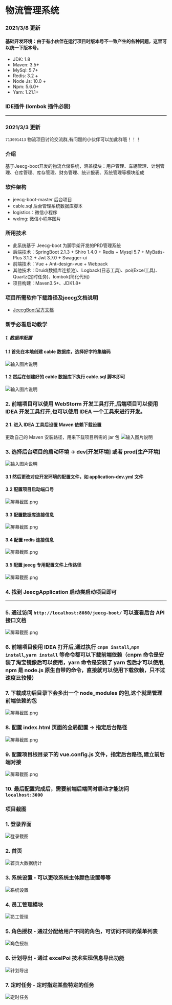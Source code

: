 # 物流管理系统

### 2021/3/8 更新
#### 基础开发环境：由于有小伙伴在运行项目时版本号不一致产生的各种问题，这里可以统一下版本号。
- JDK: 1.8
- Maven: 3.5+
- MySql: 5.7+
- Redis: 3.2 +
- Node Js: 10.0 +
- Npm: 5.6.0+
- Yarn: 1.21.1+
### IDE插件 (lombok 插件必装)
<hr/>

### 2021/3/3 更新
`713091413` 物流项目讨论交流群,有问题的小伙伴可以加此群哦！！！

### 介绍
基于Jeecg-boot开发的物流仓储系统，涵盖模块：用户管理、车辆管理、计划管理、仓库管理、库存管理、财务管理、统计报表、系统管理等模块组成

### 软件架构
- jeecg-boot-master 后台项目
- cable.sql 后台管理系统数据库脚本
- logistics：微信小程序
- wxImg: 微信小程序图片

### 所用技术
- 此系统基于 Jeecg-boot 为脚手架开发的PRD管理系统
- 后端技术：SpringBoot 2.1.3 + Shiro 1.4.0 + Redis + Mysql 5.7 + MyBatis-Plus 3.1.2 + Jwt 3.7.0 + Swagger-ui
- 前端技术：Vue + Ant-design-vue + Webpack
- 其他技术：Druid(数据库连接池)、Logback(日志工具)、poi(Excel工具)、Quartz(定时任务)、lombok(简化代码)
- 项目构建：Maven3.5+、JDK1.8+

### 项目所需软件下载路径及jeecg文档说明
- [JeecgBoot官方文档](http://jeecg-boot.mydoc.io/)

### 新手必看启动教学
##### 1. 数据库配置
#### 1.1 首先在本地创建 cable 数据库，选择好字符集编码
![输入图片说明](https://images.gitee.com/uploads/images/2020/1123/134217_192e4886_5459645.jpeg "1606109571(1).jpg")
#### 1.2 然后在创建好的 cable 数据库下执行 cable.sql 脚本即可
![输入图片说明](https://images.gitee.com/uploads/images/2020/1123/134333_0de565fa_5459645.jpeg "1606109947(1).jpg")
### 2. 前端项目可以使用 WebStorm 开发工具打开,后端项目可以使用 IDEA 开发工具打开,也可以使用 IDEA 一个工具来进行开发。
#### 2.1. 进入 IDEA 工具后设置 Maven 依赖下载设置
更改自己的 Maven 安装路径，用来下载项目所需的 jar 包
![输入图片说明](https://images.gitee.com/uploads/images/2020/0908/162303_6d442bd7_5459645.jpeg "2.jpg")
### 3. 选择后台项目的启动环境 -> dev[开发环境] 或者 prod[生产环境]
![输入图片说明](https://images.gitee.com/uploads/images/2020/0908/162540_75a31d7f_5459645.png "3.png")
#### 3.1 然后更改对应开发环境的配置文件，如 application-dev.yml 文件
#### 3.2 配置项目启动端口号
![](https://images.gitee.com/uploads/images/2020/0908/163026_f58e544f_5459645.png "屏幕截图.png")
#### 3.3 配置数据库连接信息
![](https://images.gitee.com/uploads/images/2020/0908/163137_81f31777_5459645.png "屏幕截图.png")
#### 3.4 配置 redis 连接信息
![](https://images.gitee.com/uploads/images/2020/0908/163257_ec9d7035_5459645.png "屏幕截图.png")
#### 3.5 配置 jeecg 专用配置文件上传路径
![](https://images.gitee.com/uploads/images/2020/0908/163408_f590b880_5459645.png "屏幕截图.png")
### 4. 找到 JeecgApplication 启动类启动项目即可

<hr>

### 5. 通过访问 `http://localhost:8080/jeecg-boot/` 可以查看后台 API 接口文档
![](https://images.gitee.com/uploads/images/2020/0908/164142_770af197_5459645.png "屏幕截图.png")
### 6. 前端项目使用 IDEA 打开后,通过执行 `cnpm install`,`npm install`,`yarn install` 等命令都可以下载前端依赖（cnpm 命令是安装了淘宝镜像后可以使用，yarn 命令是安装了 yarn 包后才可以使用, npm 是 node.js 原生自带的命令，直接就可以使用下载依赖，只不过速度比较慢）
### 7. 下载成功后目录下会多出一个 node_modules 的包,这个就是管理前端依赖的包
![](https://images.gitee.com/uploads/images/2020/0908/164349_05bb9650_5459645.png "屏幕截图.png")
### 8. 配置 index.html 页面的全局配置 -> 指定后台路径
![](https://images.gitee.com/uploads/images/2020/0908/164608_ca257c76_5459645.png "屏幕截图.png")
### 9. 配置项目根目录下的 vue.config.js 文件，指定后台路径,建立前后端对接
![](https://images.gitee.com/uploads/images/2020/0908/164711_39ac879c_5459645.png "屏幕截图.png")
### 10. 最后配置完成后，需要前端后端同时启动才能访问 `localhost:3000` 

### 项目截图
### 1. 登录界面
![登录截图](https://images.gitee.com/uploads/images/2020/0628/192351_69d1a279_5459645.jpeg "1.jpg")
### 2. 首页
![首页大数据统计](https://images.gitee.com/uploads/images/2020/0916/184700_11bea32e_5459645.png "屏幕截图.png")
### 3. 系统设置 - 可以更改系统主体颜色设置等等
![系统设置](https://images.gitee.com/uploads/images/2020/0829/131611_5c8e13e6_5459645.jpeg "系统设置.jpg")
### 4. 员工管理模块 
![员工管理](https://images.gitee.com/uploads/images/2020/0829/131638_4fd807ec_5459645.jpeg "员工管理.jpg")
### 5. 角色授权 - 通过分配给用户不同的角色，可访问不同的菜单列表
![角色授权](https://images.gitee.com/uploads/images/2020/0829/131718_1e498bac_5459645.jpeg "角色授权.jpg")
### 6. 计划导出 - 通过 excelPoi 技术实现信息导出功能
![计划导出](https://images.gitee.com/uploads/images/2020/0829/131754_11c8c927_5459645.jpeg "计划导出.jpg")
### 7. 定时任务 - 定时指定某些特定的任务
![定时任务](https://images.gitee.com/uploads/images/2020/0829/131834_ebdb6126_5459645.jpeg "定时任务.jpg")
